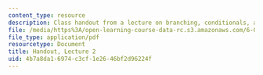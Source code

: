 ```yaml
---
content_type: resource
description: Class handout from a lecture on branching, conditionals, and iteration.
file: /media/https%3A/open-learning-course-data-rc.s3.amazonaws.com/6-00-introduction-to-computer-science-and-programming-fall-2008/4b7a8da16974c3cf1e2646bf2d96224f_lec2.pdf
file_type: application/pdf
resourcetype: Document
title: Handout, Lecture 2
uid: 4b7a8da1-6974-c3cf-1e26-46bf2d96224f
---
```

